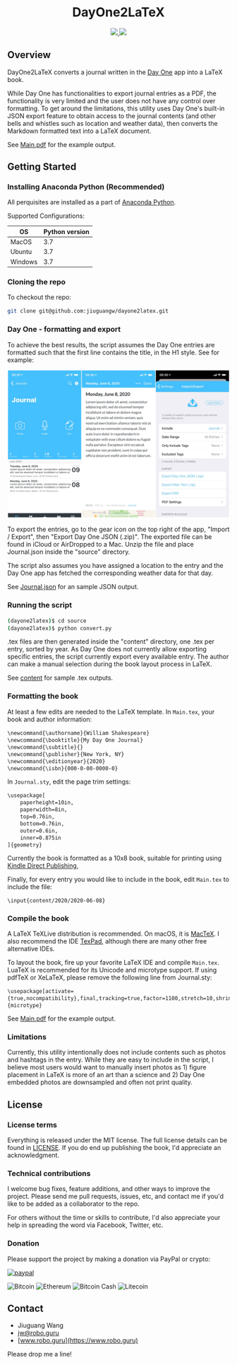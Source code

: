 <p align="center">
  <h1 align="center">DayOne2LaTeX</h1>
  <p align="center">
    <a href="https://github.com/jiuguangw/dte_calculator/blob/master/LICENSE">
      <img src="https://img.shields.io/badge/License-MIT-yellow.svg" />
    </a>
    <a href="https://www.python.org/">
        <img src="https://img.shields.io/badge/built%20with-Python3-red.svg" />
    </a>
  </p>
</p>

## Overview

DayOne2LaTeX converts a journal written in the [Day One](http://dayoneapp.com) app into a LaTeX book.

While Day One has functionalities to export journal entries as a PDF, the functionality is very limited and the user does not have any control over formatting. To get around the limitations, this utility uses Day One's built-in JSON export feature to obtain access to the journal contents (and other bells and whistles such as location and weather data), then converts the Markdown formatted text into a LaTeX document.

See [Main.pdf](Main.pdf) for the example output.

## Getting Started

### Installing Anaconda Python (Recommended)

All perquisites are installed as a part of [Anaconda Python](https://www.anaconda.com/distribution/#download-section).

Supported Configurations:

| OS      | Python version |
| ------- | -------------- |
| MacOS   | 3.7  |
| Ubuntu  | 3.7  |
| Windows | 3.7  |

### Cloning the repo

To checkout the repo:

```bash
git clone git@github.com:jiuguangw/dayone2latex.git
```

### Day One - formatting and export

To achieve the best results, the script assumes the Day One entries are formatted such that the first line contains the title, in the H1 style. See for example:

![Day One](docs/dayone.jpg?raw=true)

To export the entries, go to the gear icon on the top right of the app, "Import / Export", then "Export Day One JSON (.zip)". The exported file can be found in iCloud or AirDropped to a Mac. Unzip the file and place Journal.json inside the "source" directory.

The script also assumes you have assigned a location to the entry and the Day One app has fetched the corresponding weather data for that day.

See [Journal.json](source/Journal.json) for an sample JSON output.


### Running the script
```bash
(dayone2latex)$ cd source
(dayone2latex)$ python convert.py
```
.tex files are then generated inside the "content" directory, one .tex per entry, sorted by year. As Day One does not currently allow exporting specific entries, the script currently export every available entry. The author can make a manual selection during the book layout process in LaTeX.

See [content](content) for sample .tex outputs.

### Formatting the book

At least a few edits are needed to the LaTeX template. In `Main.tex`, your book and author information:

```
\newcommand{\authorname}{William Shakespeare}
\newcommand{\booktitle}{My Day One Journal}
\newcommand{\subtitle}{}
\newcommand{\publisher}{New York, NY}
\newcommand{\editionyear}{2020}
\newcommand{\isbn}{000-0-00-0000-0}
```

In `Journal.sty`, edit the page trim settings:

```
\usepackage[
    paperheight=10in,
    paperwidth=8in,
    top=0.76in,
    bottom=0.76in,
    outer=0.6in,
    inner=0.875in
]{geometry}
```
Currently the book is formatted as a 10x8 book, suitable for printing using [Kindle Direct Publishing](https://kdp.amazon.com/en_US/),

Finally, for every entry you would like to include in the book, edit `Main.tex` to include the file:

```
\input{content/2020/2020-06-08}
```

### Compile the book

A LaTeX TeXLive distribution is recommended. On macOS, it is [MacTeX](https://github.com/jiuguangw/dayone2latex/blob/master/Main.pdf). I also recommend the IDE [TexPad](https://www.texpad.com), although there are many other free alternative IDEs.

To layout the book, fire up your favorite LaTeX IDE and compile `Main.tex`. LuaTeX is recommended for its Unicode and microtype support. If using pdfTeX or XeLaTeX, please remove the following line from Journal.sty:

```
\usepackage[activate={true,nocompatibility},final,tracking=true,factor=1100,stretch=10,shrink=10]{microtype}
```

See [Main.pdf](Main.pdf) for the example output.

### Limitations

Currently, this utility intentionally does not include contents such as photos and hashtags in the entry. While they are easy to include in the script, I believe most users would want to manually insert photos as 1) figure placement in LaTeX is more of an art than a science and 2) Day One embedded photos are downsampled and often not print quality.

## License

### License terms

Everything is released under the MIT license. The full license details can be found in [LICENSE](LICENSE). If you do end up publishing the book, I'd appreciate an acknowledgment.

### Technical contributions

I welcome bug fixes, feature additions, and other ways to improve the project. Please send me pull requests, issues, etc, and contact me if you'd like to be added as a collaborator to the repo.

For others without the time or skills to contribute, I'd also appreciate your help in spreading the word via Facebook, Twitter, etc.

### Donation

Please support the project by making a donation via PayPal or crypto:

[![paypal](https://www.paypalobjects.com/en_US/i/btn/btn_donateCC_LG.gif)](https://www.paypal.com/cgi-bin/webscr?cmd=_s-xclick&hosted_button_id=N49BVZZLEXU4G&source=url)

![Bitcoin](https://img.shields.io/badge/Bitcoin-367dGyWPSfSjiP6Nh8oSmdCG9MPkMB58Ad-orange.svg?style=flat-square)
![Ethereum](https://img.shields.io/badge/Ethereum-0x4617f57f8b0e3D09Be50CcB32451A2CD20651262-orange.svg?style=flat-square)
![Bitcoin Cash](https://img.shields.io/badge/Bitcoin%20Cash-qrz4e6n3g7e2q6gqz4wetxlgk5eztskxag7tss982j-orange.svg?style=flat-square)
![Litecoin](https://img.shields.io/badge/Litecoin-MVdpa3uXnqoLkZFoarqNnGB9KHr6TL8xst-orange.svg?style=flat-square)

## Contact

- Jiuguang Wang
- [jw@robo.guru](mailto:jw@robo.guru?subject=DTE)
- [www.robo.guru](https://www.robo.guru)

Please drop me a line!
